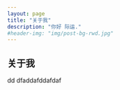 ```yaml
---
layout: page
title: "关于我"
description: "你好 际运."
#header-img: "img/post-bg-rwd.jpg"
---
```


## 关于我

dd dfaddafddafdaf
